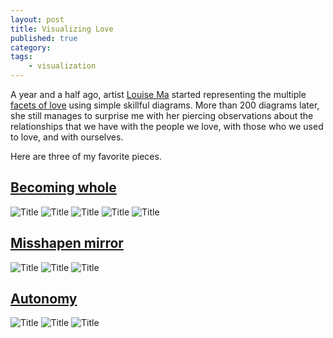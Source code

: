 ```yaml
---
layout: post
title: Visualizing Love
published: true
category:
tags:
    - visualization
---
```


A year and a half ago, artist [Louise Ma](http://louisema.com/#about) started representing the multiple [facets of love](http://love.seebytouch.com) using simple skillful diagrams. More than 200 diagrams later, she still manages to surprise me with her piercing observations about the relationships that we have with the people we love, with those who we used to love, and with ourselves.

Here are three of my favorite pieces.

<!--excerpt-->

## [Becoming whole](http://love.seebytouch.com/post/31737382250/becoming-whole)
![Title](http://25.media.tumblr.com/tumblr_maffnhz3nW1rv3rzso1_1280.png)
![Title](http://25.media.tumblr.com/tumblr_maffnhz3nW1rv3rzso2_1280.png)
![Title](http://25.media.tumblr.com/tumblr_maffnhz3nW1rv3rzso3_1280.png)
![Title](http://25.media.tumblr.com/tumblr_maffnhz3nW1rv3rzso4_1280.png)
![Title](http://25.media.tumblr.com/tumblr_maffnhz3nW1rv3rzso5_1280.png)

## [Misshapen mirror](http://love.seebytouch.com/post/33841050330/misshapen-mirror)
![Title](http://25.media.tumblr.com/tumblr_mc2m42dFrj1rv3rzso1_1280.png)
![Title](http://25.media.tumblr.com/tumblr_mc2m42dFrj1rv3rzso2_1280.png)
![Title](http://25.media.tumblr.com/tumblr_mc2m42dFrj1rv3rzso3_1280.png)

## [Autonomy](http://love.seebytouch.com/post/36219793035/autonomy-index)
![Title](http://25.media.tumblr.com/tumblr_mduczkIc6U1rv3rzso1_1280.png)
![Title](http://25.media.tumblr.com/tumblr_mduczkIc6U1rv3rzso2_1280.png)
![Title](http://25.media.tumblr.com/tumblr_mduczkIc6U1rv3rzso3_1280.png)

